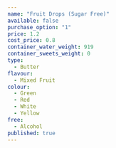 ```yaml
---
name: "Fruit Drops (Sugar Free)"
available: false
purchase_option: "1"
price: 1.2
cost_price: 0.8
container_water_weight: 919
container_sweets_weight: 0
type: 
  - Butter
flavour: 
  - Mixed Fruit
colour: 
  - Green
  - Red
  - White
  - Yellow
free: 
  - Alcohol
published: true
---
```


